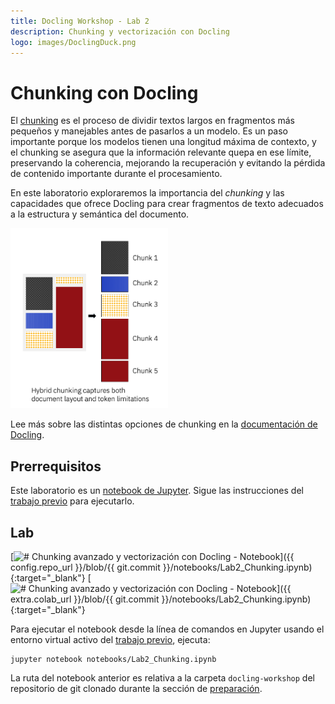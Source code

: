 ```yaml
---
title: Docling Workshop - Lab 2
description: Chunking y vectorización con Docling
logo: images/DoclingDuck.png
---
```


# Chunking con Docling

El [chunking](https://www.ibm.com/architectures/papers/rag-cookbook/chunking) es el proceso de dividir textos largos en fragmentos más pequeños y manejables antes de pasarlos a un modelo. Es un paso importante porque los modelos tienen una longitud máxima de contexto, y el chunking se asegura que la información relevante quepa en ese límite, preservando la coherencia, mejorando la recuperación y evitando la pérdida de contenido importante durante el procesamiento.

En este laboratorio exploraremos la importancia del *chunking* y las capacidades que ofrece Docling para crear fragmentos de texto adecuados a la estructura y semántica del documento.

<div style="text-align: left;">
  <img src="../images/chunking.png" alt="docling-chunking" style="width: 50%; max-width: 600px;"/>
</div>

<!-- ![docling-chunking](../images/chunking.png){: style="transform: scale(0.8); padding: 0px; margin: 0px;" } -->

Lee más sobre las distintas opciones de chunking en la [documentación de Docling](https://docling-project.github.io/docling/concepts/chunking/).

## Prerrequisitos

Este laboratorio es un [notebook de Jupyter](https://jupyter.org/). Sigue las instrucciones del [trabajo previo](../pre-work/README.md) para ejecutarlo.

## Lab

[![# Chunking avanzado y vectorización con Docling - Notebook](https://badgen.net/badge/icon/github?icon=github&label=Ver%20en "Ver en GitHub")]({{ config.repo_url }}/blob/{{ git.commit }}/notebooks/Lab2_Chunking.ipynb){:target="_blank"}
[![# Chunking avanzado y vectorización con Docling - Notebook](https://colab.research.google.com/assets/colab-badge.svg "Abrir en Colab")]({{ extra.colab_url }}/blob/{{ git.commit }}/notebooks/Lab2_Chunking.ipynb){:target="_blank"}

Para ejecutar el notebook desde la línea de comandos en Jupyter usando el entorno virtual activo del [trabajo previo](../pre-work/README.md#instalar-jupyter), ejecuta:

```shell
jupyter notebook notebooks/Lab2_Chunking.ipynb
```

La ruta del notebook anterior es relativa a la carpeta `docling-workshop` del repositorio de git clonado durante la sección de [preparación](../pre-work/README.md#clonar-el-repositorio-de-la-workshop-de-docling).